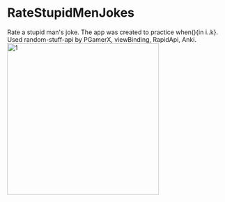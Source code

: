 # RateStupidMenJokes
Rate a stupid man's joke. The app was created to practice when(){in i..k}. Used random-stuff-api by PGamerX, viewBinding, RapidApi, Anki.
<img width="348" alt="1" src="https://user-images.githubusercontent.com/87656402/161051361-930368ae-0e94-4249-a814-c498f4a365f7.png">

